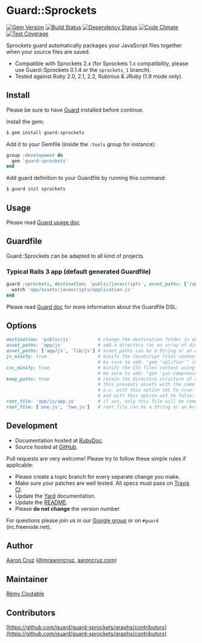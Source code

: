# Guard::Sprockets

[![Gem Version](https://img.shields.io/gem/v/guard-sprockets.svg?style=flat)](https://rubygems.org/gems/guard-sprockets) [![Build Status](https://travis-ci.org/guard/guard-sprockets.png?branch=master)](https://travis-ci.org/guard/guard-sprockets) [![Dependency Status](https://gemnasium.com/guard/guard-sprockets.png)](https://gemnasium.com/guard/guard-sprockets) [![Code Climate](https://codeclimate.com/github/guard/guard-sprockets.png)](https://codeclimate.com/github/guard/guard-sprockets) [![Test Coverage](https://codeclimate.com/github/guard/guard-sprockets/badges/coverage.svg)](https://codeclimate.com/github/guard/guard-sprockets)

Sprockets guard automatically packages your JavaScript files together when your source files are saved.

* Compatible with Sprockets 2.x (for Sprockets 1.x compatibility, please use Guard::Sprockets 0.1.4 or the `sprockets_1` branch).
* Tested against Ruby 2.0, 2.1, 2.2, Rubinius & JRuby (1.9 mode only).

## Install

Please be sure to have [Guard](https://github.com/guard/guard) installed before continue.

Install the gem:

```bash
$ gem install guard-sprockets
```

Add it to your Gemfile (inside the `:tools` group for instance):

```ruby
group :development do
  gem 'guard-sprockets'
end
```

Add guard definition to your Guardfile by running this command:

```bash
$ guard init sprockets
```

## Usage

Please read [Guard usage doc](https://github.com/guard/guard#readme)

## Guardfile

Guard::Sprockets can be adapted to all kind of projects.

### Typical Rails 3 app (default generated Guardfile)

```ruby
guard :sprockets, destination: 'public/javascripts', asset_paths: ['/app/assets/javascripts'] do
  watch 'app/assets/javascripts/application.js'
end
```

Please read [Guard doc](https://github.com/guard/guard#readme) for more information about the Guardfile DSL.

## Options

```ruby
destination: 'public/js'          # change the destination folder in which the compiled assets are saved, default: 'public/javascripts'
asset_paths: 'app/js'             # add a directory (or on array of directories) to Sprockets' environment's load path, default: ['app/assets/javascripts']
asset_paths: ['app/js', 'lib/js'] # asset_paths can be a String or an Array
js_minify: true                   # minify the JavaScript files content using Uglifier. You can pass true, false, or an Uglifier options hash. default: false
                                  # be sure to add: "gem 'uglifier'" in your Gemfile
css_minify: true                  # minify the CSS files content using YUI Compressor, default: false
                                  # be sure to add: "gem 'yui-compressor'" in your Gemfile
keep_paths: true                  # retain the directory structure of an asset's path relative to the asset_path, default: false
                                  # this prevents assets with the same basename, but placed different folders, from overwriting each other in the destination folder
                                  # e.x. with this option set to true: app/js/vendor/rails/turbolinks.js.coffee -> public/js/vendor/rails/turbolinks.js
                                  # and with this option set to false: app/js/vendor/rails/turbolinks.js.coffee -> public/js/turbolinks.js
root_file: 'app/js/app.js'        # if set, only this file will be compiled, default: nil
root_file: ['one.js', 'two.js']   # root_file can be a String or an Array
```

## Development

* Documentation hosted at [RubyDoc](http://rubydoc.info/gems/guard-sprockets/frames).
* Source hosted at [GitHub](https://github.com/guard/guard-sprockets).

Pull requests are very welcome! Please try to follow these simple rules if applicable:

* Please create a topic branch for every separate change you make.
* Make sure your patches are well tested. All specs must pass on [Travis CI](https://travis-ci.org/guard/guard-sprockets).
* Update the [Yard](http://yardoc.org/) documentation.
* Update the [README](https://github.com/guard/guard-sprockets/blob/master/README.md).
* Please **do not change** the version number.

For questions please join us in our [Google group](http://groups.google.com/group/guard-dev) or on
`#guard` (irc.freenode.net).

## Author

[Aaron Cruz](https://github.com/pferdefleisch) ([@mraaroncruz](http://twitter.com/mraaroncruz), [aaroncruz.com](http://aaroncruz.com))

## Maintainer

[Rémy Coutable](https://github.com/rymai)

## Contributors

[https://github.com/guard/guard-sprockets/graphs/contributors](https://github.com/guard/guard-sprockets/graphs/contributors)
